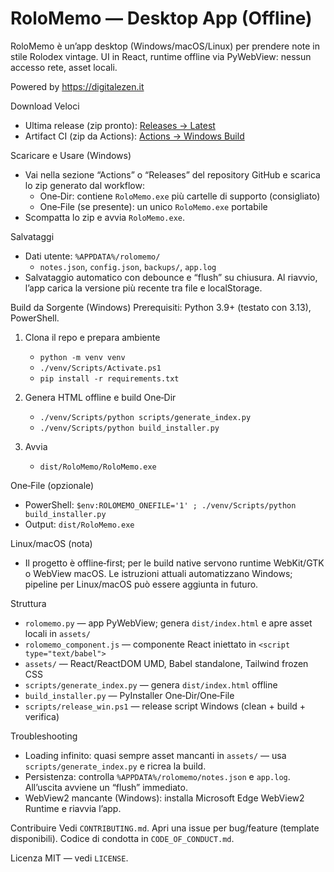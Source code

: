 RoloMemo — Desktop App (Offline)
================================

RoloMemo è un’app desktop (Windows/macOS/Linux) per prendere note in stile Rolodex vintage. UI in React, runtime offline via PyWebView: nessun accesso rete, asset locali.

Powered by https://digitalezen.it


Download Veloci
- Ultima release (zip pronto): [Releases → Latest](https://github.com/Ricninja89/rolomemo/releases/latest)
- Artifact CI (zip da Actions): [Actions → Windows Build](https://github.com/Ricninja89/rolomemo/actions/workflows/windows-build.yml)


Scaricare e Usare (Windows)
- Vai nella sezione “Actions” o “Releases” del repository GitHub e scarica lo zip generato dal workflow:
  - One‑Dir: contiene `RoloMemo.exe` più cartelle di supporto (consigliato)
  - One‑File (se presente): un unico `RoloMemo.exe` portabile
- Scompatta lo zip e avvia `RoloMemo.exe`.

Salvataggi
- Dati utente: `%APPDATA%/rolomemo/`
  - `notes.json`, `config.json`, `backups/`, `app.log`
- Salvataggio automatico con debounce e “flush” su chiusura. Al riavvio, l’app carica la versione più recente tra file e localStorage.


Build da Sorgente (Windows)
Prerequisiti: Python 3.9+ (testato con 3.13), PowerShell.

1) Clona il repo e prepara ambiente
   - `python -m venv venv`
   - `./venv/Scripts/Activate.ps1`
   - `pip install -r requirements.txt`

2) Genera HTML offline e build One‑Dir
   - `./venv/Scripts/python scripts/generate_index.py`
   - `./venv/Scripts/python build_installer.py`

3) Avvia
   - `dist/RoloMemo/RoloMemo.exe`

One‑File (opzionale)
- PowerShell: `$env:ROLOMEMO_ONEFILE='1' ; ./venv/Scripts/python build_installer.py`
- Output: `dist/RoloMemo.exe`


Linux/macOS (nota)
- Il progetto è offline‑first; per le build native servono runtime WebKit/GTK o WebView macOS. Le istruzioni attuali automatizzano Windows; pipeline per Linux/macOS può essere aggiunta in futuro.


Struttura
- `rolomemo.py` — app PyWebView; genera `dist/index.html` e apre asset locali in `assets/`
- `rolomemo_component.js` — componente React iniettato in `<script type="text/babel">`
- `assets/` — React/ReactDOM UMD, Babel standalone, Tailwind frozen CSS
- `scripts/generate_index.py` — genera `dist/index.html` offline
- `build_installer.py` — PyInstaller One‑Dir/One‑File
- `scripts/release_win.ps1` — release script Windows (clean + build + verifica)


Troubleshooting
- Loading infinito: quasi sempre asset mancanti in `assets/` — usa `scripts/generate_index.py` e ricrea la build.
- Persistenza: controlla `%APPDATA%/rolomemo/notes.json` e `app.log`. All’uscita avviene un “flush” immediato.
- WebView2 mancante (Windows): installa Microsoft Edge WebView2 Runtime e riavvia l’app.


Contribuire
Vedi `CONTRIBUTING.md`. Apri una issue per bug/feature (template disponibili). Codice di condotta in `CODE_OF_CONDUCT.md`.


Licenza
MIT — vedi `LICENSE`.
